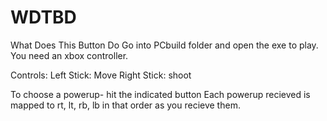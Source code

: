 # WDTBD
What Does This Button Do
Go into PCbuild folder and open the exe to play. You need an xbox controller.

Controls: 
  Left Stick: Move
  Right Stick: shoot
  
  To choose a powerup- hit the indicated button
  Each powerup recieved is mapped to rt, lt, rb, lb in that order as you recieve them.
